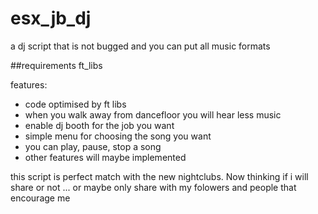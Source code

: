# esx_jb_dj
a dj script that is not bugged and you can put all music formats


##requirements
ft_libs


features:

- code optimised by ft libs
- when you walk away from dancefloor you will hear less music
- enable dj booth for the job you want
- simple menu for choosing the song you want
- you can play, pause, stop a song
- other features will maybe implemented


this script is perfect match with the new nightclubs. Now thinking if i will share or not ... or maybe only share with my folowers and people that encourage me 
